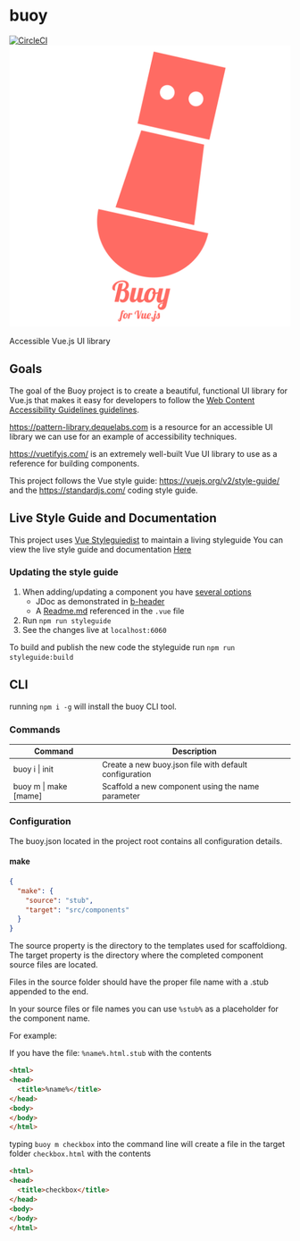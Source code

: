 # buoy
[![CircleCI](https://circleci.com/gh/fanappics/buoy/tree/master.svg?style=svg)](https://circleci.com/gh/fanappics/buoy/tree/master)
![Buoy logo](./buoylogo.png)

Accessible Vue.js UI library

## Goals

The goal of the Buoy project is to create a beautiful, functional UI library for Vue.js that makes it easy for developers to follow the [Web Content Accessibility Guidelines guidelines](https://www.w3.org/WAI/intro/wcag).

https://pattern-library.dequelabs.com is a resource for an accessible UI library we can use for an example of accessibility techniques.

https://vuetifyjs.com/ is an extremely well-built Vue UI library to use as a reference for building components.

This project follows the Vue style guide: https://vuejs.org/v2/style-guide/ and the https://standardjs.com/ coding style guide.

## Live Style Guide and Documentation

This project uses [Vue Styleguiedist](https://github.com/vue-styleguidist/vue-styleguidist) to maintain a living styleguide
You can view the live style guide and documentation [Here](https://fanappics.github.io/buoy/)

### Updating the style guide

1. When adding/updating a component you have [several options](https://github.com/vue-styleguidist/vue-styleguidist/blob/master/docs/Documenting.md)
   - JDoc as demonstrated in [b-header](./src/components/BHeader/BHeader.vue)
   - A [Readme.md](src/components/BButton/Readme.md) referenced in the `.vue` file
1. Run `npm run styleguide`
1. See the changes live at `localhost:6060`

To build and publish the new code the styleguide run `npm run styleguide:build`

## CLI

running `npm i -g` will install the buoy CLI tool.
### Commands

| Command | Description |
| --- | --- |
| buoy i &#124; init | Create a new buoy.json file with default configuration |
| buoy m &#124; make [mame] | Scaffold a new component using the name parameter |

### Configuration

The buoy.json located in the project root contains all configuration details.

#### make

```json
{
  "make": {
    "source": "stub",
    "target": "src/components"
  }
}
```

The source property is the directory to the templates used for scaffoldiong.  
The target property is the directory where the completed component source files are located.

Files in the source folder should have the proper file name with a .stub appended to the end.

In your source files or file names you can use `%stub%` as a placeholder for the component name.

For example:

If you have the file: `%name%.html.stub` with the contents

```html
<html>
<head>
  <title>%name%</title>
</head>
<body>
</body>
</html>
```

typing `buoy m checkbox` into the command line will create a file in the target folder `checkbox.html` with the contents

```html
<html>
<head>
  <title>checkbox</title>
</head>
<body>
</body>
</html>
```
